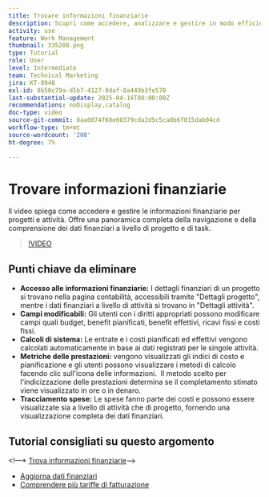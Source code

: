 ```yaml
---
title: Trovare informazioni finanziarie
description: Scopri come accedere, analizzare e gestire in modo efficiente i dati finanziari per progetti e attività, includendo budget, ricavi, costi e metriche delle prestazioni sia a livello di progetto che di attività.
activity: use
feature: Work Management
thumbnail: 335208.png
type: Tutorial
role: User
level: Intermediate
team: Technical Marketing
jira: KT-8948
exl-id: 8b50c79a-d5b7-4127-8daf-8a449b3fe570
last-substantial-update: 2025-04-16T00:00:00Z
recommendations: noDisplay,catalog
doc-type: video
source-git-commit: 8aa0874f60e60379cda2d5c5ca0b6f015dab04cd
workflow-type: tm+mt
source-wordcount: '208'
ht-degree: 7%

---
```


# Trovare informazioni finanziarie

Il video spiega come accedere e gestire le informazioni finanziarie per progetti e attività. &#x200B;Offre una panoramica completa della navigazione e della comprensione dei dati finanziari a livello di progetto e di task. &#x200B;

>[!VIDEO](https://video.tv.adobe.com/v/335208/?quality=12&learn=on&enablevpops)

## Punti chiave da eliminare

* **Accesso alle informazioni finanziarie:** I dettagli finanziari di un progetto si trovano nella pagina contabilità, accessibili tramite &quot;Dettagli progetto&quot;, mentre i dati finanziari a livello di attività si trovano in &quot;Dettagli attività&quot;.
* **Campi modificabili:** Gli utenti con i diritti appropriati possono modificare campi quali budget, benefit pianificati, benefit effettivi, ricavi fissi e costi fissi.
* **Calcoli di sistema:** Le entrate e i costi pianificati ed effettivi vengono calcolati automaticamente in base ai dati registrati per le singole attività.
* **Metriche delle prestazioni:** vengono visualizzati gli indici di costo e pianificazione e gli utenti possono visualizzare i metodi di calcolo facendo clic sull&#39;icona delle informazioni. &#x200B; Il metodo scelto per l&#39;indicizzazione delle prestazioni determina se il completamento stimato viene visualizzato in ore o in denaro.
* **Tracciamento spese:** Le spese fanno parte dei costi e possono essere visualizzate sia a livello di attività che di progetto, fornendo una visualizzazione completa dei dati finanziari.


## Tutorial consigliati su questo argomento

&lt;!—* [Trova informazioni finanziarie](/help/manage-work/project-finances/find-financial-information.md)—>
* [Aggiorna dati finanziari](/help/manage-work/project-finances/update-and-review-finances.md)
* [Comprendere più tariffe di fatturazione](/help/manage-work/project-finances/multiple-billing-rates.md)

